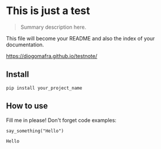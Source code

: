 # This is just a test
> Summary description here.


This file will become your README and also the index of your documentation.

https://diogomafra.github.io/testnote/

## Install

`pip install your_project_name`

## How to use

Fill me in please! Don't forget code examples:

```
say_something("Hello")
```

    Hello

